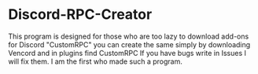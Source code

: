 # Discord-RPC-Creator
This program is designed for those who are too lazy to download add-ons for Discord "CustomRPC" you can create the same simply by downloading Vencord and in plugins find CustomRPC If you have bugs write in Issues I will fix them. I am the first who made such a program.
